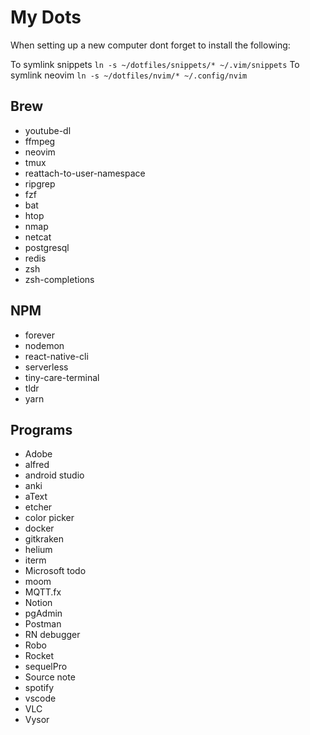 # My Dots

When setting up a new computer dont forget to install the following:

To symlink snippets `ln -s ~/dotfiles/snippets/* ~/.vim/snippets`
To symlink neovim `ln -s ~/dotfiles/nvim/* ~/.config/nvim`

## Brew

- youtube-dl
- ffmpeg
- neovim
- tmux
- reattach-to-user-namespace
- ripgrep
- fzf
- bat
- htop
- nmap
- netcat
- postgresql
- redis
- zsh
- zsh-completions



## NPM

- forever
- nodemon
- react-native-cli
- serverless
- tiny-care-terminal
- tldr
- yarn


## Programs

- Adobe
- alfred
- android studio
- anki
- aText
- etcher
- color picker
- docker
- gitkraken
- helium
- iterm
- Microsoft todo
- moom
- MQTT.fx
- Notion
- pgAdmin
- Postman
- RN debugger
- Robo
- Rocket
- sequelPro
- Source note
- spotify
- vscode
- VLC
- Vysor
